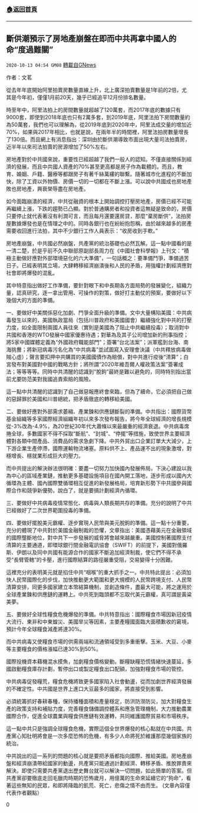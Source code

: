 ###  [:house:返回首頁](https://github.com/ourhimalayas/txt)
---

## 斷供潮預示了房地產崩盤在即而中共再拿中國人的命“度過難關”
`2020-10-13 04:54 GM08` [轉載自GNews](https://gnews.org/zh-hant/420898/)

作者：文茗

從去年年底開始阿里拍賣房數量直線上升，北上廣深拍賣數量是1年前的2倍，尤其是今年初，僅僅1月前20天，幾乎已經追平12月份排名數量。

時至年中，阿里法拍上的房間數量就超越了120萬套，而2017年底的數據只有9000套，即使到2018年底也只有2萬多套，到2019年底，阿里法拍下房間數量約為50萬套，我們也可以理解為，從2019年底到2020年中，阿里法成交量的增加近70%，如果與2017年相比，也就是說，在兩年半的時間裡，阿里法拍房數量增長了130倍。而且網上有消息指出：深圳由於斷供潮導致市面出現大量司法拍賣房，近半年以來司法拍賣的房源增加了50%左右。

房地產對於中共國來說，重要性已經超越了我們一般人的認知。不僅直接關係到經濟的發展，而且中共國人資產的70%甚至更高都是房子作為載體的。而且，教育、婚姻、戶籍、醫療等都跟房子有著千絲萬縷的聯繫。隨著城市化進程的不斷加快，除了工資以外物價、房價一切的一切都在不斷上漲。可以說中共國成也房地產敗也房地產，興衰榮辱盡在房地產。

如今面臨崩潰的經濟，中共從融資的根本上開始調控打壓房地產，房價已經不可能再繼續上漲，下跌的趨勢已凸顯。對於普通購房者和投資者這無疑是致命的，房價只要停止就代表著沒有利潤可言，而且每月還要還房貸，那麼“棄房斷供”，法拍房屋數據爆發也是在情理之中的。同時各銀行也在紛紛抱怨稱，由於越來越多的房產需要收回進行法拍，其中不少銀行工作人員表示：“收房收到手軟。”

房地產崩盤，中共國必然崩盤，共產黨的統治基礎也必然瓦解。這一點中國看的是一清二楚，於是乎前不久中聯部原副部長周力在《中國社會科學報》上刊文：“積極主動做好應對外部環境惡化的六大準備”，一句話概之：要準備鬥爭，準備過苦日子。已經表明其立場，大肆轉移經濟崩潰後和人民的矛盾，用強權計劃經濟應對社會即將爆發的混亂。

其中特意指出做好工作準備，要針對眼下和中長期各方面局勢的發展變化，組織力量，認真研究，逐一拿出管用、可操作的對策，做好打主動仗的預案，要做好以下幾個大的方面的準備。

一、要做好中美關係惡化加劇、鬥爭全面升級的準備。文中大量構陷美國：中共病毒發生以來的，美國執政當局（包括川普政府和美國國會）繼續強化對中共的打壓力度，如全面限制兩國人員往來（實則是美國為了阻止中共繼續投毒）；取消對中共國和香港的WTO發展中國家優惠待遇；對華為及其子公司增加新的刑事指控；將5家中國媒體定義為“外國政府職能部門”；簽署“台北法案”；派軍艦到台海、南海挑釁；將新冠病毒污名化為“中共病毒”並試圖寫入安理會決議（中共釋放病毒做賊心虛）；聲言要扣押中共購買的美國國債作為賠償，對中共進行疫後“清算”；白宮發布對美國對中國的戰略方針；將所謂“2020年維吾爾人權政策法案”簽署成法；等等等等。同時中共清醒的認識到“脫鉤”最終是難以避免的，同時特別指出當前尤要防范美對我國追責索賠的風險。

這一點中共清醒的認識到了自己做惡報應終會來臨，但為了續命，它必須把自己做的惡歸罪於美國和川普總統，把矛盾徹底的轉移給美國。

二、要做好應對外部需求萎縮、產業鍊和供應鏈斷裂的準備。中共指出：國際貨幣基金組織等多家國際經濟組織年初以來多次發布報告，將今年全球經濟的增長規模從-3%改為-4.9%，為20世紀30年代大蕭條以來最嚴重的經濟衰退。中共病毒席捲全球，多數國家不得不採取“斷航”、“封城”、“停擺”等措施，致使世界主要經濟體對各類中間產品、消費品的需求急劇下降。中共外貿出口企業訂單大大減少，上下游企業生產停滯，國際運輸物流堵塞。原料供不上、產品運不出的現象激增，對穩增長、穩就業形成巨大的壓力。

而中共提出的解決辦法很明確：要盡一切努力加快國內發展佈局，下決心建設以我為中心的區域產業鏈，推動更多基礎設施項目在國內開工落地，逐步形成以國內大循環為主體、國內國際雙循環相互促進的新發展格局，培育新形勢下中共國參與國際合作和競爭新優勢。說白了，就是要搞計劃經濟內循環。

三、要做好中共病毒疫情常態化、病毒與人類長期共存的準備。充分的說明了中共已經做好了二次世界範圍投毒的準備。

四、要做好擺脫美元霸權、逐步實現人民幣與美元脫鉤的準備。這一點十分重要，充分的體現了中共對於美國金融制裁的恐懼，文章指出：美國憑藉美元在金融領域的國際壟斷地位，對中共下一步發展的威脅將會越來越嚴重。美國控制著國際支付清算的主要通道，即環球銀行間金融電訊協會（SWIFT）的前提下，美國對俄羅斯、伊朗以及同中共國有能源合作的國家不斷追加經濟制裁，使它們不得不承受“長臂管轄”的卡壓，進行國際結算的路徑嚴重受阻，交易變得十分困難。

這裡充分的表明美元就是掐住中共“咽喉”的重大抓手之一。中共特此提出：必須加快人民幣國際化的步伐，加快推動更大範圍和更大規模的人民幣跨境支付、人民幣清算安排，同更多國家建立本幣結算機制，並創造條件，盡最大可能，將之運用於全球產業鍊和供應鏈的運轉上。中共死到臨頭都不忘取代美元霸權，真可謂是黃粱美夢。

五、要做好全球性糧食危機爆發的準備。中共特意指出：國際糧食市場因新冠疫情大流行、東非和中東蝗災、美國旱災等因素，主要產糧國面臨大面積歉收的窘境，預計今年全球糧食減產將達30%。

而中共病毒又使糧食市場的供需兩端和流通領域受到多重衝擊。玉米、大豆、小麥等主要糧食的價格漲幅已達30%到50%。

國際投機資本藉機混水摸魚，加劇糧食價格變動。斷糧缺糧恐慌情緒快速蔓延，多國啟動糧食庫存計劃，暫停出口或製定糧食出口配額，加強對糧食市場的管控。

中共病毒促發糧荒，糧食危機將致更多國家陷入社會動盪，從而加劇世界經濟發展的不確定性。中共國是世界上進口大豆最多的國家，將直接受到影響。

必須統籌抓好春耕春種，保持播種面積和產量穩定，防洪防澇防災，加大對糧食生產的政策支持和補貼力度，完善糧食儲備調控體系和應急管理機制，大力推動農業國際合作，促進全球農業與糧食供應鏈有效運轉，共同維護國際貿易和市場秩序。

這一點中共只是強調全球糧食危機，實際這個全世界爆發的核心點就在中共國。共產黨心知肚明將會是一次多麼恐怖的危機，有多少人命將死於維護那麼幾個家族的統治。

中共說出的這一系列的問題的核心就是要把矛盾都指向國際、推給美國。房地產崩盤和經濟崩潰帶給國家的動盪，共產黨只能通過計劃經濟、轉移矛盾、推脫罪責來解決。即使只需要共產黨退出歷史舞台就可以解決一切問題，如此簡單的答案。但共產黨卻要徹底走回毛臘肉時期的恐怖歲月，用億萬的生命來延續它的“狗命”，看著這些無知的民眾，和即將降臨的飢荒、死亡，悲傷之情不由而生。
(文章內容僅代表作者觀點）

0
